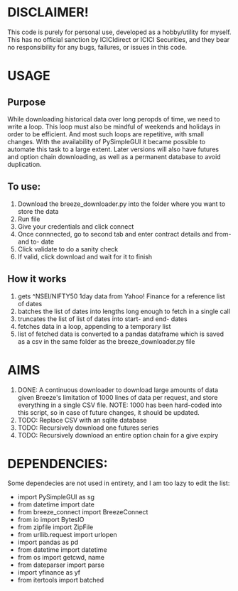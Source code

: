 # DISCLAIMER!
This code is purely for personal use, developed as a hobby/utility for myself. This has no official sanction by ICICIdirect or ICICI Securities, and they bear no responsibility for any bugs, failures, or issues in this code.

# USAGE
## Purpose
While downloading historical data over long peropds of time, we need to write a loop. This loop must also be mindful of weekends and holidays in order to be efficient. And most such loops are repetitive, with small changes. With the availability of PySimpleGUI it became possible to automate this task to a large extent. Later versions will also have futures and option chain downloading, as well as a permanent database to avoid duplication.

## To use:
1. Download the breeze_downloader.py into the folder where you want to store the data
2. Run file
3. Give your credentials and click connect
4. Once connnected, go to second tab and enter contract details and from- and to- date
5. Click validate to do a sanity check
6. If valid, click download and wait for it to finish

## How it works
1. gets ^NSEI/NIFTY50 1day data from Yahoo! Finance for a reference list of dates
2. batches the list of dates into lengths long enough to fetch in a single call
3. truncates the list of list of dates into start- and end- dates
4. fetches data in a loop, appending to a temporary list
5. list of fetched data is converted to a pandas dataframe which is saved as a csv in the same folder as the breeze_downloader.py file

# AIMS
1. DONE: A continuous downloader to download large amounts of data given Breeze's limitation of 1000 lines of data per request, and store everything in a single CSV file. NOTE: 1000 has been hard-coded into this script, so in case of future changes, it should be updated.
2. TODO: Replace CSV with an sqlite database
3. TODO: Recursively download one futures series
4. TODO: Recursively download an entire option chain for a give expiry

# DEPENDENCIES:
Some dependecies are not used in entirety, and I am too lazy to edit the list:
* import PySimpleGUI as sg
* from datetime import date
* from breeze_connect import BreezeConnect
* from io import BytesIO
* from zipfile import ZipFile
* from urllib.request import urlopen
* import pandas as pd
* from datetime import datetime
* from os import getcwd, name
* from dateparser import parse
* import yfinance as yf
* from itertools import batched
